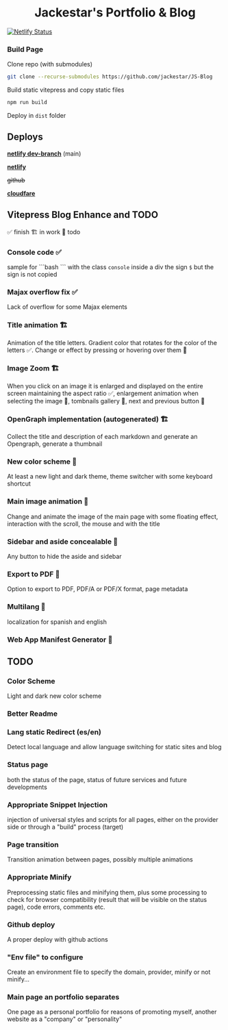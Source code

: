 <h1 align="center">Jackestar's Portfolio & Blog</h1>

[![Netlify Status](https://api.netlify.com/api/v1/badges/74b08afd-bbd2-424c-b0c2-0dfa1dc0896e/deploy-status)](https://app.netlify.com/sites/jackestar/deploys)

### Build Page

Clone repo (with submodules)

```bash
git clone --recurse-submodules https://github.com/jackestar/JS-Blog 
```

Build static vitepress and copy static files

```bash
npm run build
```

Deploy in `dist` folder

## Deploys

[**netlify dev-branch**](https://jackestardev.netlify.app/) (main)

[**netlify**](https://jackestar.netlify.app/)

~~github~~

[**cloudfare**](https://jackestar.pages.dev/)

## Vitepress Blog Enhance and TODO

✅ finish
🏗️ in work
📜 todo

### Console code ✅

sample for \`\`\`bash \`\`\` with the class `console` inside a div the sign `$` but the sign is not copied

### Majax overflow fix ✅

Lack of overflow for some Majax elements

### Title animation 🏗️

Animation of the title letters. Gradient color that rotates for the color of the letters ✅. Change or effect by pressing or hovering over them 📜

### Image Zoom 🏗️

When you click on an image it is enlarged and displayed on the entire screen maintaining the aspect ratio ✅, enlargement animation when selecting the image 📜, tombnails gallery 📜, next and previous button 📜

### OpenGraph implementation (autogenerated) 🏗️

Collect the title and description of each markdown and generate an Opengraph, generate a thumbnail

### New color scheme 📜

At least a new light and dark theme, theme switcher with some keyboard shortcut

### Main image animation 📜

Change and animate the image of the main page with some floating effect, interaction with the scroll, the mouse and with the title

### Sidebar and aside concealable 📜

Any button to hide the aside and sidebar

### Export to PDF 📜

Option to export to PDF, PDF/A or PDF/X format, page metadata

### Multilang 📜

localization for spanish and english

### Web App Manifest Generator 📜

## TODO

### Color Scheme

Light and dark new color scheme

### Better Readme

### Lang static Redirect (es/en)

Detect local language and allow language switching for static sites and blog

### Status page

both the status of the page, status of future services and future developments

### Appropriate Snippet Injection

injection of universal styles and scripts for all pages, either on the provider side or through a "build" process (target)

### Page transition

Transition animation between pages, possibly multiple animations

### Appropriate Minify

Preprocessing static files and minifying them, plus some processing to check for browser compatibility (result that will be visible on the status page), code errors, comments etc.

### Github deploy

A proper deploy with github actions

### "Env file" to configure

Create an environment file to specify the domain, provider, minify or not minify...

### Main page an portfolio separates

One page as a personal portfolio for reasons of promoting myself, another website as a "company" or "personality"